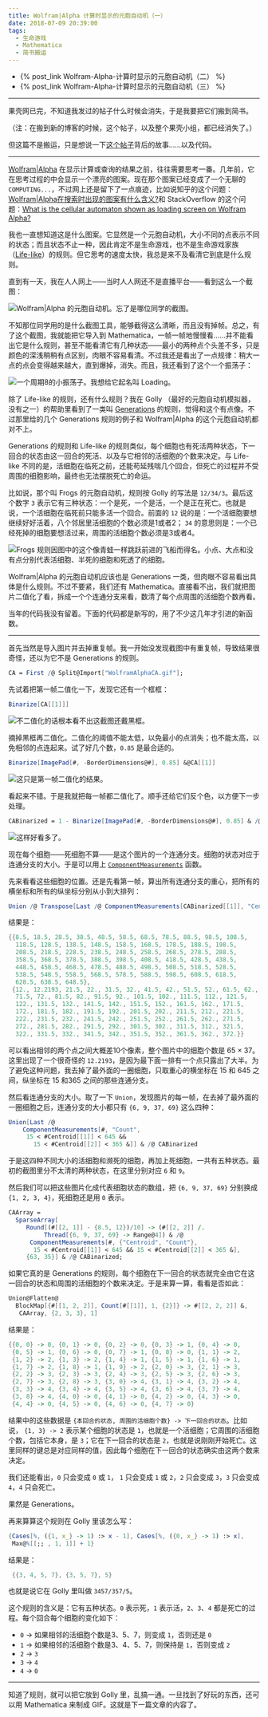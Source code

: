 ```yaml
---
title: Wolfram|Alpha 计算时显示的元胞自动机（一）
date: 2018-07-09 20:39:00
tags:
  - 生命游戏
  - Mathematica
  - 简书搬运
---
```


* {% post_link Wolfram-Alpha-计算时显示的元胞自动机（二） %}
* {% post_link Wolfram-Alpha-计算时显示的元胞自动机（三） %}

---

果壳网已完，不知道我发过的帖子什么时候会消失，于是我要把它们搬到简书。

（注：在搬到新的博客的时候，这个帖子，以及整个果壳小组，都已经消失了。）

但这篇不是搬运，只是想说一下[这个帖子](https://www.guokr.com/post/558717/)背后的故事……以及代码。

---

[Wolfram|Alpha](http://www.wolframalpha.com/) 在显示计算或查询的结果之前，往往需要思考一番。几年前，它在思考过程的中会显示一个漂亮的图案。现在那个图案已经变成了一个无聊的 `COMPUTING...`，不过网上还是留下了一点痕迹，比如说知乎的这个问题：[Wolfram|Alpha在搜索时出现的图案有什么含义?](https://www.zhihu.com/question/38451613)和 StackOverflow 的这个问题：[What is the cellular automaton shown as loading screen on Wolfram Alpha?](https://stackoverflow.com/q/27332460/2756937)

我也一直想知道这是什么图案。它显然是一个元胞自动机，大小不同的点表示不同的状态；而且状态不止一种，因此肯定不是生命游戏，也不是生命游戏家族（[Life-like](https://en.wikipedia.org/wiki/Life-like_cellular_automaton)）的规则。但它思考的速度太快，我总是来不及看清它到底是什么规则。

<!-- more -->

直到有一天，我在人人网上——当时人人网还不是直播平台——看到这么一个截图：

![Wolfram|Alpha 的元胞自动机。忘了是哪位同学的截图。](https://upload-images.jianshu.io/upload_images/1770625-e0b20d78f3d9817b.gif?imageMogr2/auto-orient/strip)

不知那位同学用的是什么截图工具，能够截得这么清晰，而且没有掉帧。总之，有了这个截图，我就能把它导入到 Mathematica，一帧一帧地慢慢看……并不能看出它是什么规则，甚至不能看清它有几种状态——最小的两种点个头差不多，只是颜色的深浅稍稍有点区别，肉眼不容易看清。不过我还是看出了一点规律：稍大一点的点会变得越来越大，直到爆掉，消失。而且，我还看到了这个一个振荡子：

![一个周期8的小振荡子。我想给它起名叫 Loading。](https://upload-images.jianshu.io/upload_images/1770625-11e4a70a70ef8fec.gif?imageMogr2/auto-orient/strip)

除了 Life-like 的规则，还有什么规则？我在 Golly （最好的元胞自动机模拟器，没有之一）的帮助里看到了一类叫 [Generations](http://golly.sourceforge.net/Help/Algorithms/Generations.html) 的规则，觉得和这个有点像。不过那里给的几个 Generations 规则的例子和 Wolfram|Alpha 的这个元胞自动机都对不上。

Generations 的规则和 Life-like 的规则类似，每个细胞也有死活两种状态，下一回合的状态由这一回合的死活、以及与它相邻的活细胞的个数来决定。与 Life-like 不同的是，活细胞在临死之前，还能苟延残喘几个回合，但死亡的过程并不受周围的细胞影响，最终也无法摆脱死亡的命运。

比如说，那个叫 Frogs 的元胞自动机，规则按 Golly 的写法是 `12/34/3`。最后这个数字 `3` 表示它有三种状态：一个是死，一个是活，一个是正在死亡。也就是说，一个活细胞在临死前只能多活一个回合。前面的 `12` 说的是：一个活细胞要想继续好好活着，八个邻居里活细胞的个数必须是1或者2； `34` 的意思则是：一个已经死掉的细胞要想活过来，周围的活细胞个数必须是3或者4。

![Frogs 规则因图中的这个像青蛙一样跳跃前进的飞船而得名。小点、大点和没有点分别代表活细胞、半死的细胞和死透了的细胞。](https://upload-images.jianshu.io/upload_images/1770625-0969b4819fee46e2.gif?imageMogr2/auto-orient/strip)

Wolfram|Alpha 的元胞自动机应该也是 Generations 一类，但肉眼不容易看出具体是什么规则。不过不要紧，我们还有 Mathematica。直接看不出，我们就把图片二值化了看，拆成一个个连通分支来看，数清了每个点周围的活细胞个数再看。

当年的代码我没有留着。下面的代码都是新写的，用了不少这几年才引进的新函数。

---

首先当然是导入图片并去掉重复帧。我一开始没发现截图中有重复帧，导致结果很奇怪，还以为它不是 Generations 的规则。

``` mathematica
CA = First /@ Split@Import["WolframAlphaCA.gif"];
```

先试着把第一帧二值化一下，发现它还有一个框框：

``` mathematica
Binarize[CA[[1]]]
```

![不二值化的话根本看不出这截图还戴黑框。](https://upload-images.jianshu.io/upload_images/1770625-412fbded84edcd35.png?imageMogr2/auto-orient/strip%7CimageView2/2/w/1240)

摘掉黑框再二值化。二值化的阈值不能太低，以免最小的点消失；也不能太高，以免相邻的点连起来。试了好几个数，`0.85` 是最合适的。

``` mathematica
Binarize[ImagePad[#, -BorderDimensions@#], 0.85] &@CA[[1]]
```

![这只是第一帧二值化的结果。](https://upload-images.jianshu.io/upload_images/1770625-9c38605d7dcb8808.png?imageMogr2/auto-orient/strip%7CimageView2/2/w/1240)

看起来不错。于是我就把每一帧都二值化了。顺手还给它们反个色，以方便下一步处理。

``` mathematica
CABinarized = 1 - Binarize[ImagePad[#, -BorderDimensions@#], 0.85] & /@ CA;
```

![这样好看多了。](https://upload-images.jianshu.io/upload_images/1770625-f9095bbc8fcecf20.gif?imageMogr2/auto-orient/strip)

现在每个细胞——死细胞不算——是这个图片的一个连通分支。细胞的状态对应于连通分支的大小。于是可以用上 [`ComponentMeasurements`](https://reference.wolfram.com/language/ref/ComponentMeasurements.html) 函数。

先来看看这些细胞的位置。还是先看第一帧，算出所有连通分支的重心，把所有的横坐标和所有的纵坐标分别从小到大排列：

``` mathematica
Union /@ Transpose[Last /@ ComponentMeasurements[CABinarized[[1]], "Centroid"]]
```

结果是：

```mathematica
{{8.5, 18.5, 28.5, 38.5, 48.5, 58.5, 68.5, 78.5, 88.5, 98.5, 108.5, 
  118.5, 128.5, 138.5, 148.5, 158.5, 168.5, 178.5, 188.5, 198.5, 
  208.5, 218.5, 228.5, 238.5, 248.5, 258.5, 268.5, 278.5, 288.5, 
  358.5, 368.5, 378.5, 388.5, 398.5, 408.5, 418.5, 428.5, 438.5, 
  448.5, 458.5, 468.5, 478.5, 488.5, 498.5, 508.5, 518.5, 528.5, 
  538.5, 548.5, 558.5, 568.5, 578.5, 588.5, 598.5, 608.5, 618.5, 
  628.5, 638.5, 648.5},
 {12., 12.2193, 21.5, 22., 31.5, 32., 41.5, 42., 51.5, 52., 61.5, 62., 
  71.5, 72., 81.5, 82., 91.5, 92., 101.5, 102., 111.5, 112., 121.5, 
  122., 131.5, 132., 141.5, 142., 151.5, 152., 161.5, 162., 171.5, 
  172., 181.5, 182., 191.5, 192., 201.5, 202., 211.5, 212., 221.5, 
  222., 231.5, 232., 241.5, 242., 251.5, 252., 261.5, 262., 271.5, 
  272., 281.5, 282., 291.5, 292., 301.5, 302., 311.5, 312., 321.5, 
  322., 331.5, 332., 341.5, 342., 351.5, 352., 361.5, 362., 372.}}
```

可以看出相邻的两个点之间大概差10个像素，整个图片中的细胞个数是 65 × 37。这里出现了一个很奇怪的 `12.2193`，是因为最下面一排有一个点只露出了大半。为了避免这种问题，我去掉了最外面的一圈细胞，只取重心的横坐标在 15 和 645 之间，纵坐标在 15 和365 之间的那些连通分支。

然后看连通分支的大小。取了一下 `Union`，发现图片的每一帧，在去掉了最外面的一圈细胞之后，连通分支的大小都只有 `{6, 9, 37, 69}` 这么四种：

```mathematica
Union[Last /@ 
    ComponentMeasurements[#, "Count", 
     15 < #Centroid[[1]] < 645 && 
       15 < #Centroid[[2]] < 365 &]] & /@ CABinarized
```

于是这四种不同大小的活细胞和濒死的细胞，再加上死细胞，一共有五种状态。最初的截图里分不太清的两种状态，在这里分别对应 `6` 和 `9`。

然后我们可以把这些图片化成代表细胞状态的数组，把 `{6, 9, 37, 69}` 分别换成 `{1, 2, 3, 4}`，死细胞还是用 `0` 表示。

```mathematica
CAArray = 
  SparseArray[
     Round[(#[[2, 1]] - {8.5, 12})/10] -> (#[[2, 2]] /. 
          Thread[{6, 9, 37, 69} -> Range@4]) & /@ 
      ComponentMeasurements[#, {"Centroid", "Count"}, 
       15 < #Centroid[[1]] < 645 && 15 < #Centroid[[2]] < 365 &],
     {63, 35}] & /@ CABinarized;
```

如果它真的是 Generations 的规则，每个细胞在下一回合的状态就完全由它在这一回合的状态和周围的活细胞的个数来决定。于是来算一算，看看是否如此：

```mathematica
Union@Flatten@
  BlockMap[{#[[1, 2, 2]], Count[#[[1]], 1, {2}]} -> #[[2, 2, 2]] &, 
   CAArray, {2, 3, 3}, 1]
```

结果是：

```mathematica
{{0, 0} -> 0, {0, 1} -> 0, {0, 2} -> 0, {0, 3} -> 1, {0, 4} -> 0,
 {0, 5} -> 1, {0, 6} -> 0, {0, 7} -> 1, {0, 8} -> 0, {1, 1} -> 2,
 {1, 2} -> 2, {1, 3} -> 2, {1, 4} -> 1, {1, 5} -> 1, {1, 6} -> 1,
 {1, 7} -> 2, {1, 8} -> 1, {1, 9} -> 2, {2, 0} -> 3, {2, 1} -> 3,
 {2, 2} -> 3, {2, 3} -> 3, {2, 4} -> 3, {2, 5} -> 3, {2, 6} -> 3,
 {2, 7} -> 3, {2, 8} -> 3, {3, 0} -> 4, {3, 1} -> 4, {3, 2} -> 4,
 {3, 3} -> 4, {3, 4} -> 4, {3, 5} -> 4, {3, 6} -> 4, {3, 7} -> 4,
 {3, 8} -> 4, {4, 0} -> 0, {4, 1} -> 0, {4, 2} -> 0, {4, 3} -> 0,
 {4, 4} -> 0, {4, 5} -> 0, {4, 6} -> 0, {4, 7} -> 0}
```

结果中的这些数据是 `{本回合的状态, 周围的活细胞个数} -> 下一回合的状态`。比如说， `{1, 3} -> 2` 表示某个细胞的状态是 `1`，也就是一个活细胞；它周围的活细胞个数，包括它本身，是 `3`；它在下一回合的状态是 `2`，也就是说刚刚开始死亡。这里同样的键总是对应同样的值，因此每个细胞在下一回合的状态确实由这两个数来决定。

我们还能看出，`0` 只会变成 `0` 或 `1`， `1` 只会变成 `1` 或 `2`，`2` 只会变成 `3`，`3` 只会变成 `4`，`4` 只会死亡。

果然是 Generations。

再来算算这个规则在 Golly 里该怎么写：

```mathematica
{Cases[%, ({1, x_} -> 1) :> x - 1], Cases[%, ({0, x_} -> 1) :> x], 
 Max@%[[;; , 1, 1]] + 1}
```

结果是：

```mathematica
 {{3, 4, 5, 7}, {3, 5, 7}, 5}
```

也就是说它在 Golly 里叫做 `3457/357/5`。

这个规则的含义是：它有五种状态。`0` 表示死，`1` 表示活，`2`、`3`、`4` 都是死亡的过程。每个回合每个细胞的变化如下：

* `0` -> 如果相邻的活细胞个数是3、5、7，则变成 `1`，否则还是 `0`
* `1` -> 如果相邻的活细胞个数是3、4、5、7，则保持是 `1`，否则变成 `2`
* `2` -> `3`
* `3` -> `4`
* `4` -> `0`

---

知道了规则，就可以把它放到 Golly 里，乱搞一通。一旦找到了好玩的东西，还可以用 Mathematica 来制成 GIF。这就是下一篇文章的内容了。
